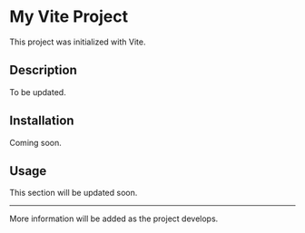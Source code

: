 # My Vite Project

This project was initialized with Vite.

## Description

To be updated.

## Installation

Coming soon.

## Usage

This section will be updated soon.

---

More information will be added as the project develops.
